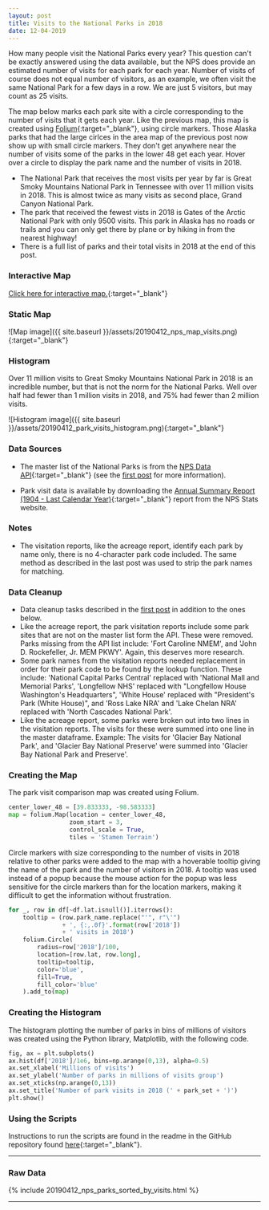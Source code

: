 ```yaml
---
layout: post
title: Visits to the National Parks in 2018
date: 12-04-2019
---
```


How many people visit the National Parks every year? This question can't be exactly answered using the data available, but the NPS does provide an estimated number of visits for each park for each year. Number of visits of course does not equal number of visitors, as an example, we often visit the same National Park for a few days in a row. We are just 5 visitors, but may count as 25 visits.

The map below marks each park site with a circle corresponding to the number of visits that it gets each year. Like the previous map, this map is created using [Folium](https://python-visualization.github.io/folium/){:target="_blank"}, using circle markers. Those Alaska parks that had the large cirlces in the area map of the previous post now show up with small circle markers. They don't get anywhere near the number of visits some of the parks in the lower 48 get each year. Hover over a circle to display the park name and the number of visits in 2018.

* The National Park that receives the most visits per year by far is Great Smoky Mountains National Park in Tennessee with over 11 million visits in 2018. This is almost twice as many visits as second place, Grand Canyon National Park.
* The park that received the fewest vists in 2018 is Gates of the Arctic National Park with only 9500 visits. This park in Alaska has no roads or trails and you can only get there by plane or by hiking in from the nearest highway!
* There is a full list of parks and their total visits in 2018 at the end of this post.

### Interactive Map
[Click here for interactive map.](https://goodmorningdata.github.io/assets/nps_parks_map_visits.html){:target="_blank"}

### Static Map
![Map image]({{ site.baseurl }}/assets/20190412_nps_map_visits.png){:target="_blank"}

### Histogram
Over 11 million visits to Great Smoky Mountains National Park in 2018 is an incredible number, but that is not the norm for the National Parks. Well over half had fewer than 1 million visits in 2018, and 75% had fewer than 2 million visits.

![Histogram image]({{ site.baseurl }}/assets/20190412_park_visits_histogram.png){:target="_blank"}

### Data Sources
* The master list of the National Parks is from the [NPS Data API](https://www.nps.gov/subjects/digital/nps-data-api.htm){:target="_blank"} (see the [first post](https://goodmorningdata.github.io/NPS-Clickable-Map-Parks/) for more information).

* Park visit data is available by downloading the [Annual Summary Report (1904 - Last Calendar Year)](https://irma.nps.gov/Stats/SSRSReports/National%20Reports/Annual%20Summary%20Report%20%281904%20-%20Last%20Calendar%20Year%29){:target="_blank"} report from the NPS Stats website.

### Notes
* The visitation reports, like the acreage report, identify each park by name only, there is no 4-character park code included. The same method as described in the last post was used to strip the park names for matching.

### Data Cleanup
* Data cleanup tasks described in the [first post](https://goodmorningdata.github.io/NPS-Clickable-Map-Parks/) in addition to the ones below.
* Like the acreage report, the park visitation reports include some park sites that are not on the master list form the API. These were removed. Parks missing from the API list include: 'Fort Caroline NMEM', and 'John D. Rockefeller, Jr. MEM PKWY'. Again, this deserves more research.
* Some park names from the visitation reports needed replacement in order for their park code to be found by the lookup function. These include: 'National Capital Parks Central' replaced with 'National Mall and Memorial Parks', 'Longfellow NHS' replaced with "Longfellow House Washington's Headquarters", 'White House' replaced with "President's Park (White House)", and 'Ross Lake NRA' and 'Lake Chelan NRA' replaced with 'North Cascades National Park'.
* Like the acreage report, some parks were broken out into two lines in the visitation reports. The visits for these were summed into one line in the master dataframe. Example: The visits for 'Glacier Bay National Park', and 'Glacier Bay National Preserve' were summed into 'Glacier Bay National Park and Preserve'.

### Creating the Map
The park visit comparison map was created using Folium.

```python
center_lower_48 = [39.833333, -98.583333]
map = folium.Map(location = center_lower_48,
                 zoom_start = 3,
                 control_scale = True,
                 tiles = 'Stamen Terrain')
```

Circle markers with size corresponding to the number of visits in 2018 relative to other parks were added to the map with a hoverable tooltip giving the name of the park and the number of visitors in 2018. A tooltip was used instead of a popup because the mouse action for the popup was less sensitive for the circle markers than for the location markers, making it difficult to get the information without frustration.

```python
for _, row in df[~df.lat.isnull()].iterrows():
    tooltip = (row.park_name.replace("'", r"\'")
               + ', {:,.0f}'.format(row['2018'])
               + ' visits in 2018')
    folium.Circle(
        radius=row['2018']/100,
        location=[row.lat, row.long],
        tooltip=tooltip,
        color='blue',
        fill=True,
        fill_color='blue'
    ).add_to(map)
```

### Creating the Histogram
The histogram plotting the number of parks in bins of millions of visitors was created using the Python library, Matplotlib, with the following code.

```python
fig, ax = plt.subplots()
ax.hist(df['2018']/1e6, bins=np.arange(0,13), alpha=0.5)
ax.set_xlabel('Millions of visits')
ax.set_ylabel('Number of parks in millions of visits group')
ax.set_xticks(np.arange(0,13))
ax.set_title('Number of park visits in 2018 (' + park_set + ')')
plt.show()
```

### Using the Scripts
Instructions to run the scripts are found in the readme in the GitHub repository found [here](https://github.com/goodmorningdata/nps){:target="_blank"}.

---

### Raw Data
{% include 20190412_nps_parks_sorted_by_visits.html %}

---
